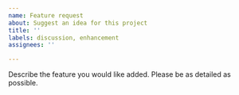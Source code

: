 ```yaml
---
name: Feature request
about: Suggest an idea for this project
title: ''
labels: discussion, enhancement
assignees: ''

---
```


Describe the feature you would like added. Please be as detailed as possible.
